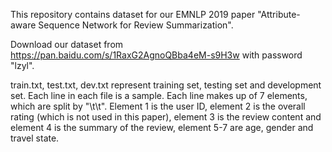 This repository contains dataset for our EMNLP 2019 paper "Attribute-aware Sequence Network for Review Summarization".

Download our dataset from https://pan.baidu.com/s/1RaxG2AgnoQBba4eM-s9H3w with password "lzyl".

train.txt, test.txt, dev.txt represent training set, testing set and development set. Each line in each file is a sample. Each line makes up of 7 elements, which are split by "\t\t". Element 1 is the user ID, element 2 is the overall rating (which is not used in this paper), element 3 is the review content and element 4 is the summary of the review, element 5-7 are age, gender and travel state.
